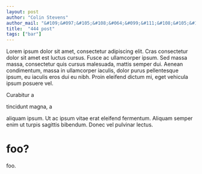 ```yaml
---
layout: post
author: "Colin Stevens"
author_mail: "&#109;&#097;&#105;&#108;&#064;&#099;&#111;&#108;&#105;&#110;&#106;&#115;&#116;&#101;&#118;&#101;&#110;&#115;.&#099;&#111;&#109;"
title:  "444 post"
tags: ["bar"]
---
```

Lorem ipsum dolor sit amet, consectetur adipiscing elit. Cras consectetur dolor sit amet est luctus cursus. Fusce ac ullamcorper ipsum. Sed massa massa, consectetur quis cursus malesuada, 
mattis semper dui. Aenean condimentum, massa in ullamcorper iaculis, dolor purus pellentesque ipsum, eu iaculis eros dui eu nibh. Proin eleifend dictum mi, eget vehicula ipsum posuere vel. 

Curabitur a 

tincidunt magna, a 

aliquam ipsum. Ut ac ipsum vitae erat eleifend fermentum. Aliquam semper enim ut turpis sagittis bibendum. Donec vel pulvinar lectus.

# foo?
foo.
